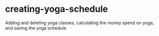 # creating-yoga-schedule
Adding and deleting yoga classes, calculating the money spend on yoga, and saving the yoga schedule.
